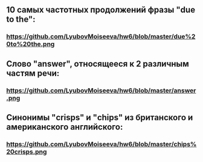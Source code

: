 ## 10 самых частотных продолжений фразы "due to the":
### https://github.com/LyubovMoiseeva/hw6/blob/master/due%20to%20the.png
## Cлово "answer", относящееся к 2 различным частям речи:
### https://github.com/LyubovMoiseeva/hw6/blob/master/answer.png
## Синонимы "crisps" и "chips" из британского и американского английского:
### https://github.com/LyubovMoiseeva/hw6/blob/master/chips%20crisps.png
